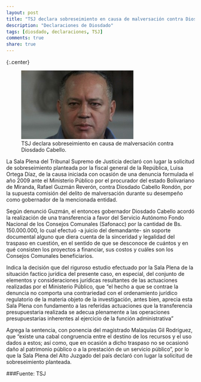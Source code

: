 ```yaml
---
layout: post
title: "TSJ declara sobreseimiento en causa de malversación contra Diosdado Cabello"
description: "Declaraciones de Diosdado"
tags: [diosdado, declaraciones, TSJ]
comments: true
share: true
---
```

{:.center}
<figure>
<img src="/images/diosdadocabello_980x600_avn-300x183.jpg" alt=""/>
<figcaption>TSJ declara sobreseimiento en causa de malversación contra Diosdado Cabello.</figcaption>
</figure>




La Sala Plena del Tribunal Supremo de Justicia declaró con lugar la solicitud de sobreseimiento planteada por la fiscal general de la República, Luisa Ortega Díaz, de la causa iniciada con ocasión de una denuncia formulada el año 2009 ante el Ministerio Público por el procurador del estado Bolivariano de Miranda, Rafael Guzmán Reverón, contra Diosdado Cabello Rondón, por la supuesta comisión del delito de malversación durante su desempeño como gobernador de la mencionada entidad.

Según denunció Guzmán, el entonces gobernador Diosdado Cabello acordó la realización de una transferencia a favor del Servicio Autónomo Fondo Nacional de los Consejos Comunales (Safonacc) por la cantidad de Bs. 150.000.000, lo cual efectuó -a juicio del demandante- sin soporte documental alguno que diera cuenta de la sinceridad y legalidad del traspaso en cuestión, en el sentido de que se desconoce de cuántos y en qué consisten los proyectos a financiar, sus costos y cuáles son los Consejos Comunales beneficiarios.

Indica la decisión que del riguroso estudio efectuado por la Sala Plena de la situación factico jurídica del presente caso, en especial, del conjunto de elementos y consideraciones jurídicas resultantes de las actuaciones realizadas por el Ministerio Público, que “el hecho a que se contrae la denuncia no comporta una contrariedad con el ordenamiento jurídico regulatorio de la materia objeto de la investigación, antes bien, aprecia esta Sala Plena con fundamento a las referidas actuaciones que la transferencia presupuestaria realizada se adecua plenamente a las operaciones presupuestarias inherentes al ejercicio de la función administrativa”

Agrega la sentencia, con ponencia del magistrado Malaquías Gil Rodríguez, que “existe una cabal congruencia entre el destino de los recursos y el uso dados a estos; así como, que en ocasión a dicho traspaso no se ocasionó daño al patrimonio público o a la prestación de un servicio público”, por lo que la Sala Plena del Alto Juzgado del país declaró con lugar la solicitud de sobreseimiento planteada.

###Fuente: TSJ


